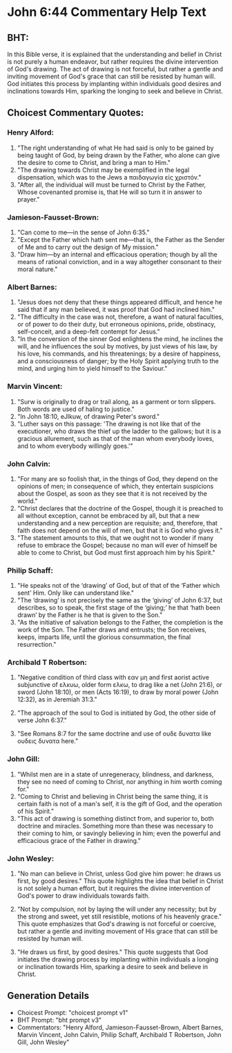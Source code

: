 # John 6:44 Commentary Help Text

## BHT:
In this Bible verse, it is explained that the understanding and belief in Christ is not purely a human endeavor, but rather requires the divine intervention of God's drawing. The act of drawing is not forceful, but rather a gentle and inviting movement of God's grace that can still be resisted by human will. God initiates this process by implanting within individuals good desires and inclinations towards Him, sparking the longing to seek and believe in Christ.

## Choicest Commentary Quotes:
### Henry Alford:
1. "The right understanding of what He had said is only to be gained by being taught of God, by being drawn by the Father, who alone can give the desire to come to Christ, and bring a man to Him."
2. "The drawing towards Christ may be exemplified in the legal dispensation, which was to the Jews a παιδαγωγία εἰς χριστόν."
3. "After all, the individual will must be turned to Christ by the Father, Whose covenanted promise is, that He will so turn it in answer to prayer."

### Jamieson-Fausset-Brown:
1. "Can come to me—in the sense of John 6:35."
2. "Except the Father which hath sent me—that is, the Father as the Sender of Me and to carry out the design of My mission."
3. "Draw him—by an internal and efficacious operation; though by all the means of rational conviction, and in a way altogether consonant to their moral nature."

### Albert Barnes:
1. "Jesus does not deny that these things appeared difficult, and hence he said that if any man believed, it was proof that God had inclined him."
2. "The difficulty in the case was not, therefore, a want of natural faculties, or of power to do their duty, but erroneous opinions, pride, obstinacy, self-conceit, and a deep-felt contempt for Jesus."
3. "In the conversion of the sinner God enlightens the mind, he inclines the will, and he influences the soul by motives, by just views of his law, by his love, his commands, and his threatenings; by a desire of happiness, and a consciousness of danger; by the Holy Spirit applying truth to the mind, and urging him to yield himself to the Saviour."

### Marvin Vincent:
1. "Surw is originally to drag or trail along, as a garment or torn slippers. Both words are used of haling to justice."
2. "In John 18:10, eJlkuw, of drawing Peter's sword."
3. "Luther says on this passage: 'The drawing is not like that of the executioner, who draws the thief up the ladder to the gallows; but it is a gracious allurement, such as that of the man whom everybody loves, and to whom everybody willingly goes.'"

### John Calvin:
1. "For many are so foolish that, in the things of God, they depend on the opinions of men; in consequence of which, they entertain suspicions about the Gospel, as soon as they see that it is not received by the world."
2. "Christ declares that the doctrine of the Gospel, though it is preached to all without exception, cannot be embraced by all, but that a new understanding and a new perception are requisite; and, therefore, that faith does not depend on the will of men, but that it is God who gives it."
3. "The statement amounts to this, that we ought not to wonder if many refuse to embrace the Gospel; because no man will ever of himself be able to come to Christ, but God must first approach him by his Spirit."

### Philip Schaff:
1. "He speaks not of the ‘drawing’ of God, but of that of the ‘Father which sent’ Him. Only like can understand like."
2. "The ‘drawing’ is not precisely the same as the ‘giving’ of John 6:37, but describes, so to speak, the first stage of the ‘giving;’ he that ‘hath been drawn’ by the Father is he that is given to the Son."
3. "As the initiative of salvation belongs to the Father, the completion is the work of the Son. The Father draws and entrusts; the Son receives, keeps, imparts life, until the glorious consummation, the final resurrection."

### Archibald T Robertson:
1. "Negative condition of third class with εαν μη and first aorist active subjunctive of ελκυω, older form ελκω, to drag like a net (John 21:6), or sword (John 18:10), or men (Acts 16:19), to draw by moral power (John 12:32), as in Jeremiah 31:3."

2. "The approach of the soul to God is initiated by God, the other side of verse John 6:37."

3. "See Romans 8:7 for the same doctrine and use of ουδε δυνατα like ουδεις δυνατα here."

### John Gill:
1. "Whilst men are in a state of unregeneracy, blindness, and darkness, they see no need of coming to Christ, nor anything in him worth coming for."
2. "Coming to Christ and believing in Christ being the same thing, it is certain faith is not of a man's self, it is the gift of God, and the operation of his Spirit."
3. "This act of drawing is something distinct from, and superior to, both doctrine and miracles. Something more than these was necessary to their coming to him, or savingly believing in him; even the powerful and efficacious grace of the Father in drawing."

### John Wesley:
1. "No man can believe in Christ, unless God give him power: he draws us first, by good desires." This quote highlights the idea that belief in Christ is not solely a human effort, but it requires the divine intervention of God's power to draw individuals towards faith.

2. "Not by compulsion, not by laying the will under any necessity; but by the strong and sweet, yet still resistible, motions of his heavenly grace." This quote emphasizes that God's drawing is not forceful or coercive, but rather a gentle and inviting movement of His grace that can still be resisted by human will.

3. "He draws us first, by good desires." This quote suggests that God initiates the drawing process by implanting within individuals a longing or inclination towards Him, sparking a desire to seek and believe in Christ.


## Generation Details
- Choicest Prompt: "choicest prompt v1"
- BHT Prompt: "bht prompt v3"
- Commentators: "Henry Alford, Jamieson-Fausset-Brown, Albert Barnes, Marvin Vincent, John Calvin, Philip Schaff, Archibald T Robertson, John Gill, John Wesley"
